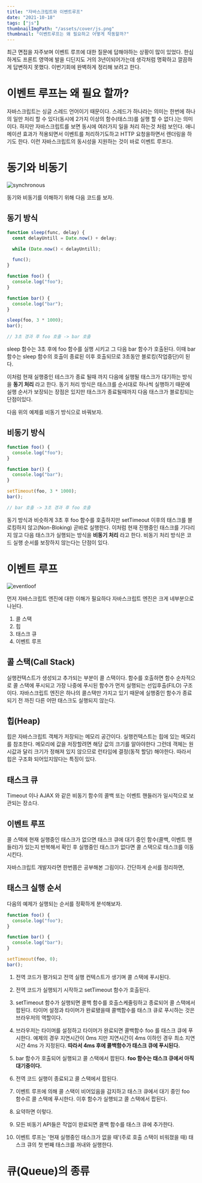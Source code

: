 ```yaml
---
title: "자바스크립트와 이벤트루프"
date: "2021-10-18"
tags: ["js"]
thumbnailImgPath: "/assets/cover/js.png"
thumbnail: "이벤트루프는 왜 필요하고 어떻게 작동할까?"
---
```


최근 면접을 자주보며 이벤트 루프에 대한 질문에 답해야하는 상황이 많이 있었다. 한심하게도 프론트 영역에 발을 디딘지도 거의 3년이되어가는데 생각처럼 명확하고 깔끔하게 답변하지 못했다. 이번기회에 완벽하게 정리해 보려고 한다.

# 이벤트 루프는 왜 필요 할까?

자바스크립트는 싱글 스레드 언어이기 때문이다. 스레드가 하나라는 의미는 한번에 하나의 일만 처리 할 수 있다(동시에 2가지 이상의 함수(태스크)를 실행 할 수 없다.)는 의미이다. 하지만 자바스크립트를 보면 동시에 여러가지 일을 처리 하는것 처럼 보인다. 애니메이션 효과가 적용되면서 이벤트를 처리하기도하고 HTTP 요청을하면서 렌더링을 하기도 한다. 이런 자바스크립트의 동시성을 지원하는 것이 바로 이벤트 루프다.

# 동기와 비동기

![synchronous](/javascript-and-eventloop/syncronous-asyncronous.jpeg)

동기와 비동기를 이해하기 위해 다음 코드를 보자.

## 동기 방식

```javascript
function sleep(func, delay) {
  const delayUntill = Date.now() + delay;

  while (Date.now() < delayUntill);

  func();
}

function foo() {
  console.log("foo");
}

function bar() {
  console.log("bar");
}

sleep(foo, 3 * 1000);
bar();

// 3초 경과 후 foo 호출 -> bar 호출
```

sleep 함수는 3초 후에 foo 함수를 실행 시키고 그 다음 bar 함수가 호출된다. 이때 bar 함수는 sleep 함수의 호출이 종료된 이후 호출되므로 3초동안 블로킹(작업중단)이 된다.

이처럼 현재 실행중인 테스크가 종료 될때 까지 다음에 실행될 태스크가 대기하는 방식을 **동기 처리** 라고 한다. 동기 처리 방식은 태스크를 순서대로 하나씩 실행하기 때문에 실행 순서가 보장되는 장점은 있지만 태스크가 종료될때까지 다음 태스크가 블로킹되는 단점이있다.

다음 위의 예제를 비동기 방식으로 바꿔보자.

## 비동기 방식

```javascript
function foo() {
  console.log("foo");
}

function bar() {
  console.log("bar");
}

setTimeout(foo, 3 * 1000);
bar();

// bar 호출 -> 3초 경과 후 foo 호출
```

동기 방식과 비슷하게 3초 후 foo 함수를 호출하지만 setTimeout 이후의 태스크를 블로킹하지 않고(Non-Bloking) 곧바로 실행한다. 이처럼 현재 진행중인 태스크를 기다리지 않고 다음 태스크가 실행되는 방식을 **비동기 처리** 라고 한다. 비동기 처리 방식은 코드 실행 순서를 보장하지 않는다는 단점이 있다.

# 이벤트 루프

![eventloof](/javascript-and-eventloop/loop.png)

먼저 자바스크립트 엔진에 대한 이해가 필요하다 자바스크립트 엔진은 크게 네부분으로 나뉜다.

1. 콜 스택
2. 힙
3. 태스크 큐
4. 이벤트 루프

## 콜 스택(Call Stack)

실행컨텍스트가 생성되고 추가되는 부분이 콜 스택이다. 함수를 호출하면 함수 순차적으로 콜 스택에 푸시되고 가장 나중에 푸시된 함수가 먼저 실행되는 선입후출(FILO) 구조이다. 자바스크립트 엔진은 하나의 콜스택만 가지고 있기 때문에 실행중인 함수가 종료되기 전 까진 다른 어떤 태스크도 실행되지 않는다.

## 힙(Heap)

힙은 자바스크립트 객체가 저장되는 메모리 공간이다. 실행컨텍스트는 힙에 있는 메모리를 참조한다.
메모리에 값을 저장할려면 해당 값의 크기를 알아야한다 그런데 객체는 원시값과 달리 크기가 정해져 있지 않으므로 런타임에 결정(동적 할당) 해야한다. 따라서 힙은 구조화 되어있지않다는 특징이 있다.

## 태스크 큐

Timeout 이나 AJAX 와 같은 비동기 함수의 콜백 또는 이벤트 핸들러가 일시적으로 보관되는 장소다.

## 이벤트 루프

콜 스택에 현재 실행중인 태스크가 없으면 태스크 큐에 대기 중인 함수(콜백, 이벤트 핸들러)가 있는지 반복해서 확인 후 실행중인 태스크가 없다면 콜 스택으로 태스크를 이동시킨다.

자바스크립트 개발자라면 한번쯤은 공부해본 그림이다. 간단하게 순서를 정리하면,

## 태스크 실행 순서

다음의 예제가 실행되는 순서를 정확하게 분석해보자.

```javascript
function foo() {
  console.log("foo");
}

function bar() {
  console.log("bar");
}

setTimeout(foo, 0);
bar();
```

1. 전역 코드가 평가되고 전역 실행 컨텍스트가 생기며 콜 스택에 푸시된다.
2. 전역 코드가 실행되기 시작하고 setTimeout 함수가 호출된다.
3. setTimeout 함수가 실행되면 콜백 함수를 호출스케줄링하고 종료되어 콜 스택에서 팝된다. 타이머 설정과 타이머가 완료됐을때 콜백함수를 태스크 큐로 푸시하는 것은 브라우저의 역할이다.
4. 브라우저는 타이머를 설정하고 타이머가 완료되면 콜백함수 foo 를 태스크 큐에 푸시한다. 예제의 경우 지연시간이 0ms 지만 지연시간이 4ms 이하인 경우 최소 지연시간 4ms 가 지정된다. **따라서 4ms 후에 콜백함수가 태스크 큐에 푸시된다.**
5. bar 함수가 호출되어 실행되고 콜 스택에서 팝된다. **foo 함수는 태스크 큐에서 아직 대기중이다.**
6. 전역 코드 실행이 종료되고 콜 스택에서 팝된다.
7. 이벤트 루프에 의해 콜 스택이 비어있음을 감지하고 태스크 큐에서 대기 중인 foo 함수르 콜 스택에 푸시한다. 이후 함수가 실행되고 콜 스택에서 팝된다.
8. 요약하면 이렇다.

9. 모든 비동기 API들은 작업이 완료되면 콜백 함수를 태스크 큐에 추가한다.
10. 이벤트 루프는 '현재 실행중인 태스크가 없을 때'(주로 호출 스택이 비워졌을 때) 태스크 큐의 첫 번째 태스크를 꺼내와 실행한다.

# 큐(Queue)의 종류
